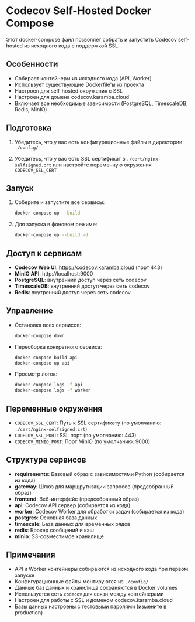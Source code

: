 # Codecov Self-Hosted Docker Compose

Этот docker-compose файл позволяет собрать и запустить Codecov self-hosted из исходного кода с поддержкой SSL.

## Особенности

- Собирает контейнеры из исходного кода (API, Worker)
- Использует существующие Dockerfile'ы из проекта
- Настроен для self-hosted окружения с SSL
- Настроен для домена codecov.karamba.cloud
- Включает все необходимые зависимости (PostgreSQL, TimescaleDB, Redis, MinIO)

## Подготовка

1. Убедитесь, что у вас есть конфигурационные файлы в директории `./config/`

2. Убедитесь, что у вас есть SSL сертификат в `./cert/nginx-selfsigned.crt` или настройте переменную окружения `CODECOV_SSL_CERT`

## Запуск

1. Соберите и запустите все сервисы:
   ```bash
   docker-compose up --build
   ```

2. Для запуска в фоновом режиме:
   ```bash
   docker-compose up --build -d
   ```

## Доступ к сервисам

- **Codecov Web UI**: https://codecov.karamba.cloud (порт 443)
- **MinIO API**: http://localhost:9000
- **PostgreSQL**: внутренний доступ через сеть codecov
- **TimescaleDB**: внутренний доступ через сеть codecov
- **Redis**: внутренний доступ через сеть codecov

## Управление

- Остановка всех сервисов:
  ```bash
  docker-compose down
  ```

- Пересборка конкретного сервиса:
  ```bash
  docker-compose build api
  docker-compose up api
  ```

- Просмотр логов:
  ```bash
  docker-compose logs -f api
  docker-compose logs -f worker
  ```

## Переменные окружения

- `CODECOV_SSL_CERT`: Путь к SSL сертификату (по умолчанию: `./cert/nginx-selfsigned.crt`)
- `CODECOV_SSL_PORT`: SSL порт (по умолчанию: 443)
- `CODECOV_MINIO_PORT`: Порт MinIO (по умолчанию: 9000)

## Структура сервисов

- **requirements**: Базовый образ с зависимостями Python (собирается из кода)
- **gateway**: Шлюз для маршрутизации запросов (предсобранный образ)
- **frontend**: Веб-интерфейс (предсобранный образ)
- **api**: Codecov API сервер (собирается из кода)
- **worker**: Codecov Worker для обработки задач (собирается из кода)
- **postgres**: Основная база данных
- **timescale**: База данных для временных рядов
- **redis**: Брокер сообщений и кэш
- **minio**: S3-совместимое хранилище

## Примечания

- API и Worker контейнеры собираются из исходного кода при первом запуске
- Конфигурационные файлы монтируются из `./config/`
- Данные баз данных и хранилища сохраняются в Docker volumes
- Используется сеть `codecov` для связи между контейнерами
- Настроен для работы с SSL и доменом codecov.karamba.cloud
- Базы данных настроены с тестовыми паролями (измените в production)
